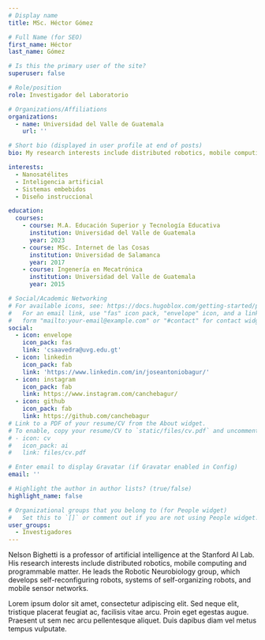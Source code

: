 ```yaml
---
# Display name
title: MSc. Héctor Gómez

# Full Name (for SEO)
first_name: Héctor 
last_name: Gómez

# Is this the primary user of the site?
superuser: false

# Role/position
role: Investigador del Laboratorio

# Organizations/Affiliations
organizations:
  - name: Universidad del Valle de Guatemala 
    url: ''

# Short bio (displayed in user profile at end of posts)
bio: My research interests include distributed robotics, mobile computing and programmable matter.

interests:
  - Nanosatélites
  - Inteligencia artificial
  - Sistemas embebidos
  - Diseño instruccional

education:
  courses:
    - course: M.A. Educación Superior y Tecnología Educativa
      institution: Universidad del Valle de Guatemala
      year: 2023
    - course: MSc. Internet de las Cosas
      institution: Universidad de Salamanca
      year: 2017
    - course: Ingenería en Mecatrónica
      institution: Universidad del Valle de Guatemala
      year: 2015  

# Social/Academic Networking
# For available icons, see: https://docs.hugoblox.com/getting-started/page-builder/#icons
#   For an email link, use "fas" icon pack, "envelope" icon, and a link in the
#   form "mailto:your-email@example.com" or "#contact" for contact widget.
social:
  - icon: envelope
    icon_pack: fas
    link: 'csaavedra@uvg.edu.gt'
  - icon: linkedin
    icon_pack: fab
    link: 'https://www.linkedin.com/in/joseantoniobagur/'
  - icon: instagram
    icon_pack: fab
    link: https://www.instagram.com/canchebagur/
  - icon: github
    icon_pack: fab
    link: https://github.com/canchebagur
# Link to a PDF of your resume/CV from the About widget.
# To enable, copy your resume/CV to `static/files/cv.pdf` and uncomment the lines below.
# - icon: cv
#   icon_pack: ai
#   link: files/cv.pdf

# Enter email to display Gravatar (if Gravatar enabled in Config)
email: ''

# Highlight the author in author lists? (true/false)
highlight_name: false

# Organizational groups that you belong to (for People widget)
#   Set this to `[]` or comment out if you are not using People widget.
user_groups:
  - Investigadores
---
```


Nelson Bighetti is a professor of artificial intelligence at the Stanford AI Lab. His research interests include distributed robotics, mobile computing and programmable matter. He leads the Robotic Neurobiology group, which develops self-reconfiguring robots, systems of self-organizing robots, and mobile sensor networks.

Lorem ipsum dolor sit amet, consectetur adipiscing elit. Sed neque elit, tristique placerat feugiat ac, facilisis vitae arcu. Proin eget egestas augue. Praesent ut sem nec arcu pellentesque aliquet. Duis dapibus diam vel metus tempus vulputate.
